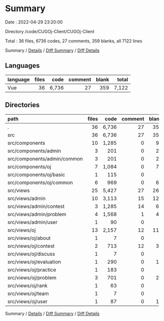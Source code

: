 # Summary

Date : 2022-04-29 23:20:00

Directory /code/CUGOj-Client/CUGOj-Client

Total : 36 files,  6736 codes, 27 comments, 359 blanks, all 7122 lines

Summary / [Details](details.md) / [Diff Summary](diff.md) / [Diff Details](diff-details.md)

## Languages
| language | files | code | comment | blank | total |
| :--- | ---: | ---: | ---: | ---: | ---: |
| Vue | 36 | 6,736 | 27 | 359 | 7,122 |

## Directories
| path | files | code | comment | blank | total |
| :--- | ---: | ---: | ---: | ---: | ---: |
| . | 36 | 6,736 | 27 | 359 | 7,122 |
| src | 36 | 6,736 | 27 | 359 | 7,122 |
| src/components | 10 | 1,285 | 0 | 90 | 1,375 |
| src/components/admin | 3 | 201 | 0 | 20 | 221 |
| src/components/admin/common | 3 | 201 | 0 | 20 | 221 |
| src/components/oj | 7 | 1,084 | 0 | 70 | 1,154 |
| src/components/oj/basic | 1 | 115 | 0 | 5 | 120 |
| src/components/oj/common | 6 | 969 | 0 | 65 | 1,034 |
| src/views | 25 | 5,427 | 27 | 264 | 5,718 |
| src/views/admin | 10 | 3,113 | 15 | 129 | 3,257 |
| src/views/admin/contest | 3 | 1,285 | 14 | 68 | 1,367 |
| src/views/admin/problem | 4 | 1,568 | 1 | 41 | 1,610 |
| src/views/admin/user | 1 | 90 | 0 | 6 | 96 |
| src/views/oj | 13 | 2,157 | 12 | 115 | 2,284 |
| src/views/oj/about | 1 | 7 | 0 | 6 | 13 |
| src/views/oj/contest | 2 | 713 | 12 | 36 | 761 |
| src/views/oj/discuss | 1 | 7 | 0 | 3 | 10 |
| src/views/oj/evaluation | 1 | 290 | 0 | 10 | 300 |
| src/views/oj/practice | 1 | 183 | 0 | 4 | 187 |
| src/views/oj/problem | 3 | 701 | 0 | 27 | 728 |
| src/views/oj/rank | 1 | 63 | 0 | 4 | 67 |
| src/views/oj/team | 1 | 7 | 0 | 4 | 11 |
| src/views/oj/user | 1 | 87 | 0 | 10 | 97 |

Summary / [Details](details.md) / [Diff Summary](diff.md) / [Diff Details](diff-details.md)